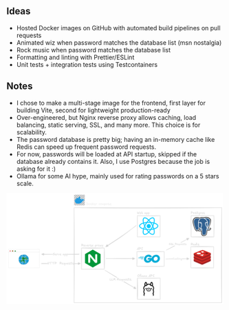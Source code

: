 ## Ideas
- Hosted Docker images on GitHub with automated build pipelines on pull requests
- Animated wiz when password matches the database list (msn nostalgia)
- Rock music when password matches the database list
- Formatting and linting with Prettier/ESLint
- Unit tests + integration tests using Testcontainers

## Notes
- I chose to make a multi-stage image for the frontend, first layer for building Vite, second for lightweight production-ready
- Over-engineered, but Nginx reverse proxy allows caching, load balancing, static serving, SSL, and many more. This choice is for scalability.
- The password database is pretty big; having an in-memory cache like Redis can speed up frequent password requests.
- For now, passwords will be loaded at API startup, skipped if the database already contains it. Also, I use Postgres because the job is asking for it :)
- Ollama for some AI hype, mainly used for rating passwords on a 5 stars scale.

![Description de l'image](docs/haveibeenrocked-architecture.png)


